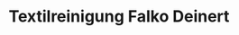 ---
title: "Textilreinigung Falko Deinert"
url: /leipzig/textilreinigung-falko-deinert/
shop: Wäscherei
---
